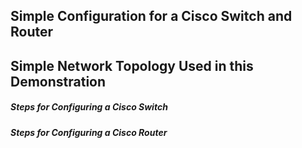 ## Simple Configuration for a Cisco Switch and Router 

## Simple Network Topology Used in this Demonstration

##### Steps for Configuring a Cisco Switch 


##### Steps for Configuring a Cisco Router
